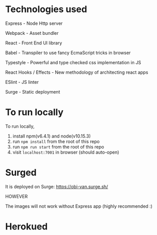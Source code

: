 # Technologies used

Express - Node Http server

Webpack - Asset bundler

React - Front End UI library

Babel - Transpiler to use fancy EcmaScript tricks in browser

Typestyle - Powerful and type checked css implementation in JS

React Hooks / Effects - New methodology of architecting react apps

ESlint - JS linter

Surge - Static deployment

# To run locally

To run locally, 
1) install npm(v6.4.1) and node(v10.15.3)
2) run `npm install` from the root of this repo
3) run `npm run start` from the root of this repo
4) visit `localhost:7001` in browser (should auto-open)

# Surged

It is deployed on Surge: https://obi-van.surge.sh/ 

HOWEVER 

The images will not work without Express app (highly recommended :) 

# Herokued


